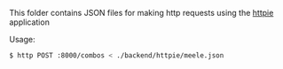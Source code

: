 This folder contains JSON files for making http requests using the [httpie](https://github.com/httpie) application

Usage:
```sh
$ http POST :8000/combos < ./backend/httpie/meele.json
```